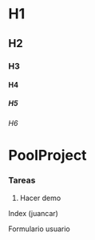 # H1
## H2
### H3
#### H4
##### H5
###### H6
# PoolProject
### Tareas
1. Hacer demo

  Index (juancar)

  Formulario usuario
